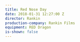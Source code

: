 ```yaml
---
title: Red Nose Day
date: 2018-01-31 12:27:00 Z
director: Rankin
production-company: Rankin Films
equipment: RED Dragon
is-shown: false
---
```


